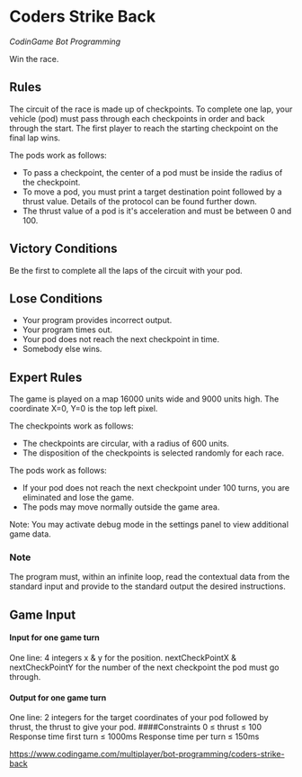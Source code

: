 # Coders Strike Back
*CodinGame Bot Programming*

Win the race.

## Rules

The circuit of the race is made up of checkpoints. To complete one lap, your vehicle (pod) must pass through each checkpoints in order and back through the start. The first player to reach the starting checkpoint on the final lap wins.

The pods work as follows:
* To pass a checkpoint, the center of a pod must be inside the radius of the checkpoint.
* To move a pod, you must print a target destination point followed by a thrust value. Details of the protocol can be found further down.
* The thrust value of a pod is it's acceleration and must be between 0 and 100.
 
## Victory Conditions
Be the first to complete all the laps of the circuit with your pod.
 
## Lose Conditions
* Your program provides incorrect output.
* Your program times out.
* Your pod does not reach the next checkpoint in time.
* Somebody else wins.

## Expert Rules

The game is played on a map 16000 units wide and 9000 units high. The coordinate X=0, Y=0 is the top left pixel.

The checkpoints work as follows:
* The checkpoints are circular, with a radius of 600 units.
* The disposition of the checkpoints is selected randomly for each race.

The pods work as follows:
* If your pod does not reach the next checkpoint under 100 turns, you are eliminated and lose the game.
* The pods may move normally outside the game area.

Note: You may activate debug mode in the settings panel to view additional game data.

### Note

The program must, within an infinite loop, read the contextual data from the standard input and provide to the standard output the desired instructions.

## Game Input

#### Input for one game turn
One line: 4 integers x & y for the position. nextCheckPointX & nextCheckPointY for the number of the next checkpoint the pod must go through.
#### Output for one game turn
One line: 2 integers for the target coordinates of your pod followed by thrust, the thrust to give your pod.
####Constraints
0 ≤ thrust ≤ 100
Response time first turn ≤ 1000ms
Response time per turn ≤ 150ms

https://www.codingame.com/multiplayer/bot-programming/coders-strike-back

